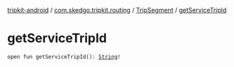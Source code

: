 [tripkit-android](../../index.md) / [com.skedgo.tripkit.routing](../index.md) / [TripSegment](index.md) / [getServiceTripId](./get-service-trip-id.md)

# getServiceTripId

`open fun getServiceTripId(): `[`String`](https://kotlinlang.org/api/latest/jvm/stdlib/kotlin/-string/index.html)`!`